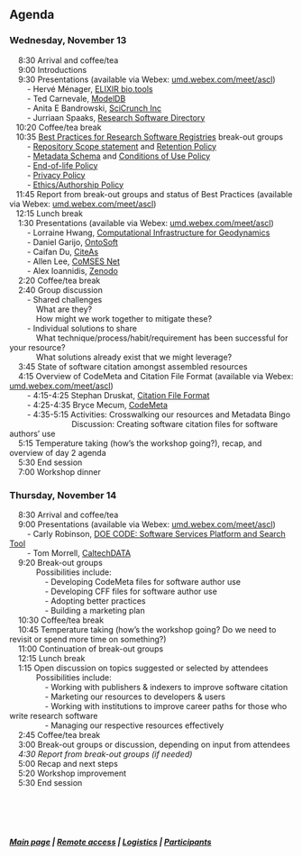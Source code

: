 ## Agenda  
### Wednesday, November 13    
 &nbsp; &nbsp; 8:30    Arrival and coffee/tea  
 &nbsp; &nbsp; 9:00   Introductions  
 &nbsp; &nbsp; 9:30   Presentations (available via Webex: [umd.webex.com/meet/ascl](https://umd.webex.com/meet/ascl))    
  &nbsp; &nbsp; &nbsp; &nbsp; - Hervé Ménager, [ELIXIR bio.tools](https://bio.tools/)   
  &nbsp; &nbsp; &nbsp; &nbsp; - Ted Carnevale, [ModelDB](https://senselab.med.yale.edu/modeldb/)   
  &nbsp; &nbsp; &nbsp; &nbsp; - Anita E Bandrowski, [SciCrunch Inc](https://scicrunch.org/)   
  &nbsp; &nbsp; &nbsp; &nbsp; - Jurriaan Spaaks, [Research Software Directory](https://www.research-software.nl/)    
 &nbsp; &nbsp;10:20    Coffee/tea break  
 &nbsp; &nbsp;10:35    [Best Practices for Research Software Registries](https://drive.google.com/drive/folders/1QGip9QEy_8D2-5F1teK4XSAtDwry69Kr?usp=sharing) break-out groups  
 &nbsp; &nbsp; &nbsp; &nbsp; - [Repository Scope statement](https://docs.google.com/document/d/1Rg6eZmgbh2PiqXSnq1VT7ITX67cjCuNCZxjEiGsu77I/edit?usp=sharing) and [Retention Policy](https://docs.google.com/document/d/1xjhvkxDNhxIkLom1bwtnc0jCzSsRojjIh_YNWq0WuKg/edit?usp=sharing)  
 &nbsp; &nbsp; &nbsp; &nbsp; - [Metadata Schema](https://docs.google.com/document/d/1d8_mw_0o9u0U6DJFUh83P8bB-ir3L0fFDxaHDG9X80I/edit?usp=sharing) and [Conditions of Use Policy](https://docs.google.com/document/d/1UV-Ayg6Kx0PcRvODPE0EQH15yTWuDeJKiwHx_TphW2c/edit?usp=sharing)  
 &nbsp; &nbsp; &nbsp; &nbsp; - [End-of-life Policy](https://docs.google.com/document/d/15DMms2Icw8glzQFCTftGdMCdBsnUae67iNLJ1TMl684/edit?usp=sharing)  
 &nbsp; &nbsp; &nbsp; &nbsp; - [Privacy Policy](https://docs.google.com/document/d/1KI8kv_TvlX5iTZPgBHINm9uxe3BSRlPLhJ1aS78pAWc/edit?usp=sharing)   
 &nbsp; &nbsp; &nbsp; &nbsp; - [Ethics/Authorship Policy](https://docs.google.com/document/d/1plyUKoluONZOIySfiX22INf6bxNpgYslynXiDzOpNTY/edit?usp=sharing)     
 &nbsp; &nbsp;11:45    Report from break-out groups and status of Best Practices  (available via Webex: [umd.webex.com/meet/ascl](https://umd.webex.com/meet/ascl))    
 &nbsp; &nbsp;12:15    Lunch break  
 &nbsp; &nbsp; 1:30    Presentations (available via Webex: [umd.webex.com/meet/ascl](https://umd.webex.com/meet/ascl))    
 &nbsp; &nbsp; &nbsp; &nbsp; - Lorraine Hwang, [Computational Infrastructure for Geodynamics](https://geodynamics.org/)  
 &nbsp; &nbsp; &nbsp; &nbsp; - Daniel Garijo, [OntoSoft](http://www.ontosoft.org/)   
 &nbsp; &nbsp; &nbsp; &nbsp; - Caifan Du, [CiteAs](http://citeas.org/)  
 &nbsp; &nbsp; &nbsp; &nbsp; - Allen Lee, [CoMSES Net](https://www.comses.net/)  
 &nbsp; &nbsp; &nbsp; &nbsp; - Alex Ioannidis, [Zenodo](https://zenodo.org/)    
 &nbsp; &nbsp; 2:20    Coffee/tea break  
 &nbsp; &nbsp; 2:40    Group discussion  
 &nbsp; &nbsp; &nbsp; &nbsp; - Shared challenges  
 &nbsp; &nbsp;  &nbsp; &nbsp;  &nbsp; &nbsp; What are they?  
  &nbsp; &nbsp;  &nbsp; &nbsp;  &nbsp; &nbsp; How might we work together to mitigate these?  
 &nbsp; &nbsp; &nbsp; &nbsp; - Individual solutions to share  
 &nbsp; &nbsp;  &nbsp; &nbsp;  &nbsp; &nbsp; What technique/process/habit/requirement has been successful for your resource?  
 &nbsp; &nbsp;  &nbsp; &nbsp;  &nbsp; &nbsp; What solutions already exist that we might leverage?  
 &nbsp; &nbsp; 3:45    State of software citation amongst assembled resources  
 &nbsp; &nbsp; 4:15    Overview of CodeMeta and Citation File Format (available via Webex: [umd.webex.com/meet/ascl](https://umd.webex.com/meet/ascl))  
 &nbsp; &nbsp; &nbsp; &nbsp; - 4:15-4:25    Stephan Druskat, [Citation File Format](https://citation-file-format.github.io/)  
 &nbsp; &nbsp; &nbsp; &nbsp; - 4:25-4:35    Bryce Mecum, [CodeMeta](https://codemeta.github.io/)  
 &nbsp; &nbsp; &nbsp; &nbsp; - 4:35-5:15    Activities: Crosswalking our resources and Metadata Bingo  
 &nbsp; &nbsp; &nbsp; &nbsp; &nbsp; &nbsp; &nbsp; &nbsp; &nbsp; &nbsp; &nbsp; &nbsp; &nbsp; &nbsp; Discussion: Creating software citation files for software authors’ use  
 &nbsp; &nbsp; 5:15    Temperature taking (how’s the workshop going?), recap, and overview of day 2 agenda  
 &nbsp; &nbsp; 5:30    End session  
 &nbsp; &nbsp; 7:00    Workshop dinner

### Thursday, November 14     
 &nbsp; &nbsp;   8:30    Arrival and coffee/tea  
 &nbsp; &nbsp;  9:00    Presentations (available via Webex: [umd.webex.com/meet/ascl](https://umd.webex.com/meet/ascl))  
 &nbsp; &nbsp; &nbsp; &nbsp; - Carly Robinson, [DOE CODE: Software Services Platform and Search Tool](https://www.osti.gov/doecode/)     
  &nbsp; &nbsp; &nbsp; &nbsp; - Tom Morrell, [CaltechDATA](https://data.caltech.edu/)  
  &nbsp; &nbsp;  9:20    Break-out groups  
  &nbsp; &nbsp;  &nbsp; &nbsp;  &nbsp; &nbsp; Possibilities include:    
  &nbsp; &nbsp;  &nbsp; &nbsp;  &nbsp; &nbsp;  &nbsp; &nbsp;  - Developing CodeMeta files for software author use  
  &nbsp; &nbsp;  &nbsp; &nbsp;  &nbsp; &nbsp;  &nbsp; &nbsp;  - Developing CFF files for software author use  
  &nbsp; &nbsp;  &nbsp; &nbsp;  &nbsp; &nbsp;  &nbsp; &nbsp;  - Adopting better practices  
&nbsp; &nbsp;  &nbsp; &nbsp;  &nbsp; &nbsp;  &nbsp; &nbsp;  - Building a marketing plan  
 &nbsp; &nbsp; 10:30    Coffee/tea break  
 &nbsp; &nbsp; 10:45    Temperature taking (how’s the workshop going? Do we need to revisit or spend more time on something?)  
 &nbsp; &nbsp; 11:00    Continuation of break-out groups  
 &nbsp; &nbsp; 12:15    Lunch break  
 &nbsp; &nbsp;   1:15    Open discussion on topics suggested or selected by attendees   
  &nbsp; &nbsp;  &nbsp; &nbsp;  &nbsp; &nbsp; Possibilities include:  
 &nbsp; &nbsp;  &nbsp; &nbsp;  &nbsp; &nbsp;  &nbsp; &nbsp; - Working with publishers & indexers to improve software citation  
 &nbsp; &nbsp;  &nbsp; &nbsp;  &nbsp; &nbsp;  &nbsp; &nbsp; - Marketing our resources to developers & users  
 &nbsp; &nbsp;  &nbsp; &nbsp;  &nbsp; &nbsp;  &nbsp; &nbsp; - Working with institutions to improve career paths for those who write research software  
 &nbsp; &nbsp;  &nbsp; &nbsp;  &nbsp; &nbsp;  &nbsp; &nbsp; - Managing our respective resources effectively  
 &nbsp; &nbsp;  2:45    Coffee/tea break  
 &nbsp; &nbsp;   3:00    Break-out groups or discussion, depending on input from attendees  
 &nbsp; &nbsp;   _4:30	Report from break-out groups (if needed)_  
 &nbsp; &nbsp;   5:00    Recap and next steps  
 &nbsp; &nbsp;   5:20 Workshop improvement   
 &nbsp; &nbsp;   5:30    End session  
  &nbsp; &nbsp;   
  &nbsp; &nbsp;    
  &nbsp; &nbsp;    
  &nbsp; &nbsp;  
##### [Main page](https://asclnet.github.io/SWRegistryWorkshop/) | [Remote access](https://asclnet.github.io/SWRegistryWorkshop/RemoteAccess.html) | [Logistics](https://asclnet.github.io/SWRegistryWorkshop/Logistics.html) | [Participants](https://asclnet.github.io/SWRegistryWorkshop/Participants.html)   

